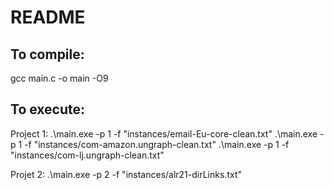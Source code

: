 # README

## To compile:

gcc main.c -o main -O9


## To execute:

Project 1:
	.\main.exe -p 1 -f "instances/email-Eu-core-clean.txt"
	.\main.exe -p 1 -f "instances/com-amazon.ungraph-clean.txt"
	.\main.exe -p 1 -f "instances/com-lj.ungraph-clean.txt"

Projet 2:
	.\main.exe -p 2 -f "instances/alr21-dirLinks.txt"